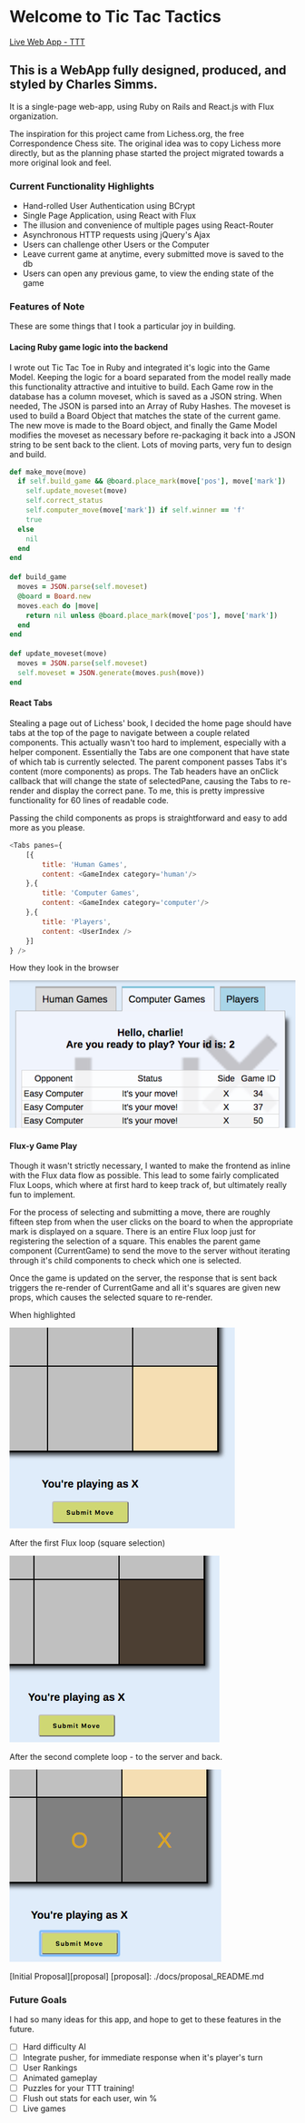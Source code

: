 # Welcome to Tic Tac Tactics

[Live Web App - TTT][heroku]

[heroku]: https://tic-tac-tactics.herokuapp.com/#/

## This is a WebApp fully designed, produced, and styled by Charles Simms.
It is a single-page web-app, using Ruby on Rails and React.js with Flux organization.

The inspiration for this project came from Lichess.org, the free Correspondence Chess site. The original idea was to copy Lichess more directly, but as the planning phase started the project migrated towards a more original look and feel.

### Current Functionality Highlights

- Hand-rolled User Authentication using BCrypt
- Single Page Application, using React with Flux
- The illusion and convenience of multiple pages using React-Router
- Asynchronous HTTP requests using jQuery's Ajax
- Users can challenge other Users or the Computer
- Leave current game at anytime, every submitted move is saved to the db
- Users can open any previous game, to view the ending state of the game

### Features of Note

These are some things that I took a particular joy in building.

#### Lacing Ruby game logic into the backend

I wrote out Tic Tac Toe in Ruby and integrated it's logic into the Game Model. Keeping the logic for a board separated from the model really made this functionality attractive and intuitive to build. Each Game row in the database has a column moveset, which is saved as a JSON string. When needed, The JSON is parsed into an Array of Ruby Hashes. The moveset is used to build a Board Object that matches the state of the current game. The new move is made to the Board object, and finally the Game Model modifies the moveset as necessary before re-packaging it back into a JSON string to be sent back to the client. Lots of moving parts, very fun to design and build.

```ruby
def make_move(move)
  if self.build_game && @board.place_mark(move['pos'], move['mark'])
    self.update_moveset(move)
    self.correct_status
    self.computer_move(move['mark']) if self.winner == 'f'
    true
  else
    nil
  end
end

def build_game
  moves = JSON.parse(self.moveset)
  @board = Board.new
  moves.each do |move|
    return nil unless @board.place_mark(move['pos'], move['mark'])
  end
end

def update_moveset(move)
  moves = JSON.parse(self.moveset)
  self.moveset = JSON.generate(moves.push(move))
end
```

#### React Tabs

Stealing a page out of Lichess' book, I decided the home page should have tabs at the top of the page to navigate between a couple related components. This actually wasn't too hard to implement, especially with a helper component. Essentially the Tabs are one component that have state of which tab is currently selected. The parent component passes Tabs it's content (more components) as props. The Tab headers have an onClick callback that will change the state of selectedPane, causing the Tabs to re-render and display the correct pane. To me, this is pretty impressive functionality for 60 lines of readable code.

Passing the child components as props is straightforward and easy to add more as you please.

```javascript
<Tabs panes={
    [{
        title: 'Human Games',
        content: <GameIndex category='human'/>
    },{
        title: 'Computer Games',
        content: <GameIndex category='computer'/>
    },{
        title: 'Players',
        content: <UserIndex />
    }]
} />
```

How they look in the browser

![tabs](https://github.com/cssimms/tictactactics/blob/master/docs/tabs_screen.png)

#### Flux-y Game Play

Though it wasn't strictly necessary, I wanted to make the frontend as inline with the Flux data flow as possible. This lead to some fairly complicated Flux Loops, which where at first hard to keep track of, but ultimately really fun to implement.

For the process of selecting and submitting a move, there are roughly fifteen step from when the user clicks on the board to when the appropriate mark is displayed on a square. There is an entire Flux loop just for registering the selection of a square. This enables the parent game component (CurrentGame) to send the move to the server without iterating through it's child components to check which one is selected.

Once the game is updated on the server, the response that is sent back triggers the re-render of CurrentGame and all it's squares are given new props, which causes the selected square to re-render.

When highlighted

![highlighted](https://github.com/cssimms/tictactactics/blob/master/docs/highlighted.png)

After the first Flux loop (square selection)

![selected](https://github.com/cssimms/tictactactics/blob/master/docs/selected.png)

After the second complete loop - to the server and back.

![filled](https://github.com/cssimms/tictactactics/blob/master/docs/filled.png)

[Initial Proposal][proposal]
[proposal]: ./docs/proposal_README.md


### Future Goals
I had so many ideas for this app, and hope to get to these features in the future.

- [ ] Hard difficulty AI
- [ ] Integrate pusher, for immediate response when it's player's turn
- [ ] User Rankings
- [ ] Animated gameplay
- [ ] Puzzles for your TTT training!
- [ ] Flush out stats for each user, win %
- [ ] Live games
